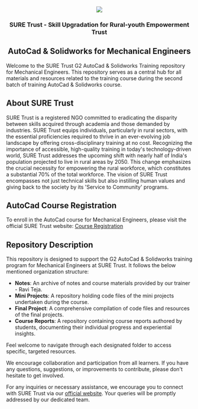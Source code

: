 <!-- PROJECT LOGO -->
<br />

<div align="center">
   <img src='https://user-images.githubusercontent.com/73131499/166115643-d3187f47-d38f-41b2-ae42-5ecbbc60de14.png' />


<h3 align="center">SURE Trust - Skill Upgradation for Rural-youth Empowerment Trust</h3>
  <h2> AutoCad & Solidworks for Mechanical Engineers </h2>
</div>

Welcome to the SURE Trust G2 AutoCad & Solidworks Training repository for Mechanical Engineers. This repository serves as a central hub for all materials and resources related to the training course during the second batch of training AutoCad & Solidworks course.

## About SURE Trust

SURE Trust is a registered NGO committed to eradicating the disparity between skills acquired through academia and those demanded by industries. SURE Trust equips individuals, particularly in rural sectors, with the essential proficiencies required to thrive in an ever-evolving job landscape by offering cross-disciplinary training at no cost. Recognizing the importance of accessible, high-quality training in today's technology-driven world, SURE Trust addresses the upcoming shift with nearly half of India's population projected to live in rural areas by 2050. This change emphasizes the crucial necessity for empowering the rural workforce, which constitutes a substantial 70% of the total workforce. The vision of SURE Trust encompasses not just technical skills but also instilling human values and giving back to the society by its 'Service to Community' programs. 

## AutoCad Course Registration

To enroll in the AutoCad course for Mechanical Engineers, please visit the official SURE Trust website: [Course Registration](https://suretrustforruralyouth.com/courses/136)

## Repository Description

This repository is designed to support the G2 AutoCad & Solidworks training program for Mechanical Engineers at SURE Trust. It follows the below mentioned organization structure:

- **Notes**: An archive of  notes and course materials provided by our trainer - Ravi Teja.
- **Mini Projects**: A repository holding code files of the mini projects undertaken during the course.
- **Final Project**: A comprehensive compilation of code files and resources of the final projects.
- **Course Reports**: A repository containing course reports authored by students, documenting their individual progress and experiential insights.

Feel welcome to navigate through each designated folder to access specific, targeted resources. 

We encourage collaboration and participation from all learners. If you have any questions, suggestions, or improvements to contribute, please don't hesitate to get involved.

For any inquiries or necessary assistance, we encourage you to connect with SURE Trust via our [official website](https://suretrustforruralyouth.com/). Your queries will be promptly addressed by our dedicated team.

